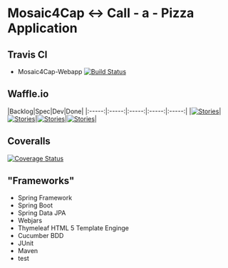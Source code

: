 Mosaic4Cap <-> Call - a - Pizza Application
======

## Travis CI
* Mosaic4Cap-Webapp [![Build Status](https://travis-ci.org/mosaic4cap/mosaic4cap-webapp.svg?branch=master)](https://travis-ci.org/mosaic4cap/mosaic4cap-webapp/)

## Waffle.io 
|Backlog|Spec|Dev|Done|
|:-----:|:-----:|:-----:|:-----:|:-----:|
|[![Stories](https://badge.waffle.io/mosaic4cap/mosaic4cap-webapp.svg?label=backlog&title=Backlog)](http://waffle.io/mosaic4cap/mosaic4cap-webapp)|[![Stories](https://badge.waffle.io/mosaic4cap/mosaic4cap-webapp.svg?label=spec&title=Spec)](http://waffle.io/mosaic4cap/mosaic4cap-webapp)|[![Stories](https://badge.waffle.io/mosaic4cap/mosaic4cap-webapp.svg?label=development&title=Development)](http://waffle.io/mosaic4cap/mosaic4cap-webapp)|[![Stories](https://badge.waffle.io/mosaic4cap/mosaic4cap-webapp.svg?label=done&title=Done)](http://waffle.io/mosaic4cap/mosaic4cap-webapp)|

## Coveralls
[![Coverage Status](https://img.shields.io/coveralls/mosaic4cap/mosaic4cap-webapp.svg)](https://coveralls.io/r/mosaic4cap/mosaic4cap-webapp)

## "Frameworks"
* Spring Framework
* Spring Boot
* Spring Data JPA
* Webjars
* Thymeleaf HTML 5 Template Enginge
* Cucumber BDD
* JUnit
* Maven
* test